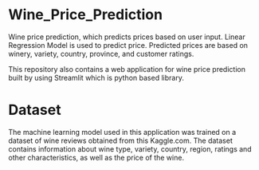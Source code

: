 ﻿# Wine_Price_Prediction
Wine price prediction, which predicts prices based on user input. Linear Regression Model is used to predict price. Predicted prices are based on winery, variety, country, province, and customer ratings.

This repository also contains a web application for wine price prediction built by using Streamlit which is python based library.

# Dataset
The machine learning model used in this application was trained on a dataset of wine reviews obtained from this Kaggle.com. The dataset contains information about wine type, variety, country, region, ratings and other characteristics, as well as the price of the wine.
